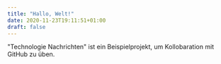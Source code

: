 ```yaml
---
title: "Hallo, Welt!"
date: 2020-11-23T19:11:51+01:00
draft: false
---
```


"Technologie Nachrichten" ist ein Beispielprojekt, um Kollobaration mit GitHub zu üben.
